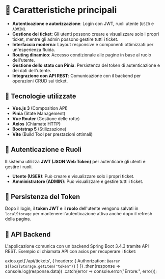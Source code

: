 # 🔹 Caratteristiche principali
- **Autenticazione e autorizzazione**: Login con JWT, ruoli utente (`USER` e `ADMIN`).
- **Gestione dei ticket**: Gli utenti possono creare e visualizzare solo i propri ticket, mentre gli admin possono gestire tutti i ticket.
- **Interfaccia moderna**: Layout responsive e componenti ottimizzati per un'esperienza fluida.
- **Routing dinamico**: Accesso condizionale alle pagine in base al ruolo dell'utente.
- **Gestione dello stato con Pinia**: Persistenza del token di autenticazione e dei dati dell'utente.
- **Integrazione con API REST**: Comunicazione con il backend per operazioni CRUD sui ticket.

## 🎯 Tecnologie utilizzate
- **Vue.js 3** (Composition API)
- **Pinia** (State Management)
- **Vue Router** (Gestione delle rotte)
- **Axios** (Chiamate HTTP)
- **Bootstrap 5** (Stilizzazione)
- **Vite** (Build Tool per prestazioni ottimali)

## 🔐 Autenticazione e Ruoli

Il sistema utilizza **JWT (JSON Web Token)** per autenticare gli utenti e gestire i ruoli.

- **Utente (USER)**: Può creare e visualizzare solo i propri ticket.
- **Amministratore (ADMIN)**: Può visualizzare e gestire tutti i ticket.

## 📌 Persistenza del Token
Dopo il login, il **token JWT** e il **ruolo** dell'utente vengono salvati in `localStorage` per mantenere l'autenticazione attiva anche dopo il refresh della pagina.

## 🔄 API Backend
L'applicazione comunica con un backend Spring Boot 3.4.3 tramite API REST.
Esempio di chiamata API con axios per recuperare i ticket:

axios.get('/api/tickets', {
  headers: { Authorization: `Bearer ${localStorage.getItem("token")}` }
})
  .then(response => console.log(response.data))
  .catch(error => console.error("Errore:", error));

